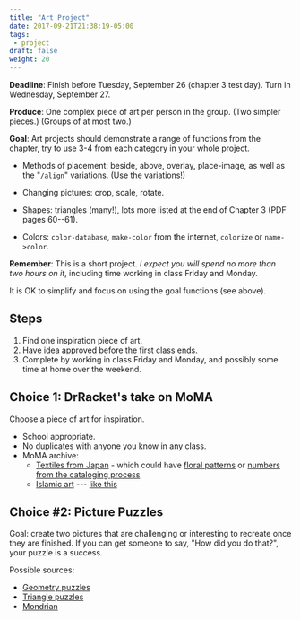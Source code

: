 ```yaml
---
title: "Art Project"
date: 2017-09-21T21:38:19-05:00
tags:
 - project
draft: false
weight: 20
---
```


**Deadline**: Finish before Tuesday, September 26 (chapter 3 test
day). Turn in Wednesday, September 27.

**Produce**: One complex piece of art per person in the group. (Two simpler pieces.) 
(Groups of at most two.)

**Goal**: Art projects should demonstrate a range of functions from the
chapter, try to use 3-4 from each category in your whole project.

* Methods of placement: beside, above, overlay, place-image, as well as
the "`/align`" variations. (Use the variations!)

* Changing pictures: crop, scale, rotate.

* Shapes: triangles (many!), lots more listed at the end of Chapter 3 (PDF
  pages 60--61).

* Colors: `color-database`, `make-color` from the internet, `colorize`
or `name->color`.

**Remember**: This is a short project. _I expect you will spend no more than
two hours on it_, including time working in class Friday and Monday. 

It is OK to simplify and focus on using the goal functions (see
above).

## Steps

1. Find one inspiration piece of art.
2. Have idea approved before the first class ends.
3. Complete by working in class Friday and Monday, and possibly some
   time at home over the weekend.

## Choice 1: DrRacket's take on MoMA

Choose a piece of art for inspiration.

* School appropriate.
* No duplicates with anyone you know in any class.
* MoMA archive: 
    * [Textiles from Japan][japanTextile] - which could have [floral
      patterns][4] or [numbers from the cataloging process][5]
    * [Islamic art][islamicart] --- [like this][6]

## Choice #2: Picture Puzzles

Goal: create two pictures that are challenging or interesting to
recreate once they are finished. If you can get someone to say, "How
did you do that?", your puzzle is a success.

Possible sources:

* [Geometry puzzles][1]
* [Triangle puzzles][2]
* [Mondrian][3]


[1]: https://duckduckgo.com/?q=geometry+puzzles&t=h_&iax=1&ia=images
[2]: https://duckduckgo.com/?q=triangle+puzzles&t=h_&iar=images&iax=1&ia=images
[3]: https://duckduckgo.com/?q=mondrian+art&t=h_&iar=images&iax=1&ia=images 
[4]: https://archive.org/details/mma_textile_68020
[5]: https://archive.org/details/mma_textile_68078
[6]: https://archive.org/details/mma_panel_445109
[7]: https://archive.org/details/metropolitanmuseumofart-gallery?subject=Metropolitan&sort=&&and[]=subject%3A%22Islamic%22
[islamicart]: https://archive.org/details/metropolitanmuseumofart-gallery?subject=Metropolitan&sort=&&and[]=subject%3A"Islamic"
[japanTextile]: https://archive.org/details/metropolitanmuseumofart-gallery?subject=Metropolitan&sort=&&and[]=subject%3A%22Japan%22&and[]=textile

